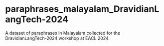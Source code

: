 # paraphrases_malayalam_DravidianLangTech-2024
A dataset of paraphrases in Malayalam collected for the DravidianLangTech-2024 workshop at EACL 2024.
